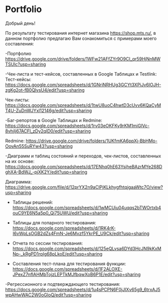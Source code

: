 # Portfolio
Добрый день!

По результату тестирования интернет магазина https://shop.mts.ru/, в данном портфолио предлагаю Вам ознакомиться с примерами моего составления:

-Портфолио
https://drive.google.com/drive/folders/1WFw21AFfZYr9O9CI_qr59HjNnMWTSUlc?usp=sharing

-Чек-листа и тест-кейсов, составленных в Google Таблицах и Testlink:
Тест-кейсы:
https://docs.google.com/spreadsheets/d/1GNriNRHUg3GCYt3XPiJv6lOJH-zgKg2ot-fB0QlvsU4/edit?usp=sharing

Чек-листы:
https://docs.google.com/spreadsheets/d/1twU8uoC4hwtD3cUvv6KQaCyMT4U-ZuDnWJYxl12146g/edit?usp=sharing

-Баг-репортов в Google Таблицах и Redmine:
https://docs.google.com/spreadsheets/d/1rv03eOKFKy9rKM1miGlVc-8vhilj67ACFl_zDy2qID0/edit?usp=sharing

Redmine:
https://drive.google.com/drive/folders/1UKfmKA6ppXj-BbHMo-OovAn55SuRYw43?usp=sharing

-Диаграмм и таблиц состояний и переходов, чек-листов, составленных на их основе:
https://docs.google.com/spreadsheets/d/17ENhq0hE63YsjheBAzrMYe268DghXA-BdWJ_-pjXK2Y/edit?usp=sharing

Диаграмма:
https://drive.google.com/file/d/12prYX2n9aClPjKLkhygfhtqjgaaWtc7O/view?usp=sharing

- Таблицы решений:
https://docs.google.com/spreadsheets/d/1wMCUiu04uqqs2bTWOrtxb4ouC9YE6N5a5p0_Qj75UWU/edit?usp=sharing

- Таблицы для попарного тестирования:
https://docs.google.com/spreadsheets/d/1RK4rK-I6vWpLsOGB2dZs4FmN-Je6Mvzf5YkrPE_U9Ck/edit?usp=sharing

- Отчета по сессии тестирования:
https://docs.google.com/spreadsheets/d/125eQLvsa6DYd3HcJN9kKxMNp-_kRgPD1rplg68pLkoE/edit?usp=sharing

- Составления тест-плана для тестирования функции:
https://docs.google.com/spreadsheets/d/1F2ALOXE-JPexZ7nfIAHMbTojzLEPTkMJfbqwXoB6P1E/edit?usp=sharing

-Регрессионного и подтверждающего тестирования:
https://docs.google.com/spreadsheets/d/1u4sPCPN6F0jJIXv65g9_6trxAJ5wpAHwWAC2W0oGloQ/edit?usp=sharing

